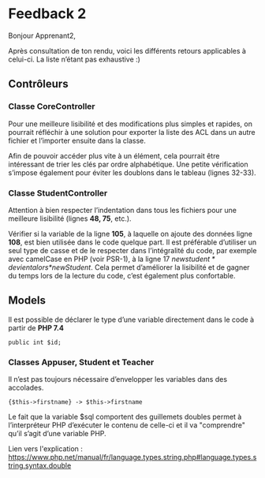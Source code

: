# Feedback 2

Bonjour Apprenant2,

Après consultation de ton rendu, voici les différents retours applicables à celui-ci. La liste n’étant pas exhaustive :)

## Contrôleurs

### Classe CoreController

Pour une meilleure lisibilité et des modifications plus simples et rapides, on pourrait réfléchir à une solution pour
exporter la liste des ACL dans un autre fichier et l’importer ensuite dans la classe.

Afin de pouvoir accéder plus vite à un élément, cela pourrait être intéressant de trier les clés par ordre alphabétique.
Une petite vérification s’impose également pour éviter les doublons dans le tableau (lignes 32-33).

### Classe StudentController

Attention à bien respecter l’indentation dans tous les fichiers pour une meilleure lisibilité (lignes **48, 75**, etc.).

Vérifier si la variable de la ligne **105**, à laquelle on ajoute des données ligne **108**, est bien utilisée dans le code quelque part.
Il est préférable d’utiliser un seul type de casse et de le respecter dans l’intégralité du code,
par exemple avec camelCase en PHP (voir PSR-1), à la ligne 17 *$newstudent* devient alors *$newStudent*.
Cela permet d’améliorer la lisibilité et de gagner du temps lors de la lecture du code, c’est également plus confortable.

## Models

Il est possible de déclarer le type d’une variable directement dans le code à partir de **PHP 7.4**

```
public int $id;
```

### Classes Appuser, Student et Teacher

Il n’est pas toujours nécessaire d’envelopper les variables dans des accolades.
```
{$this->firstname} -> $this->firstname
```
Le fait que la variable $sql comportent des guillemets doubles permet à l’interpréteur PHP d’exécuter le contenu
de celle-ci et il va "comprendre" qu’il s’agit d’une variable PHP.

Lien vers l'explication : https://www.php.net/manual/fr/language.types.string.php#language.types.string.syntax.double